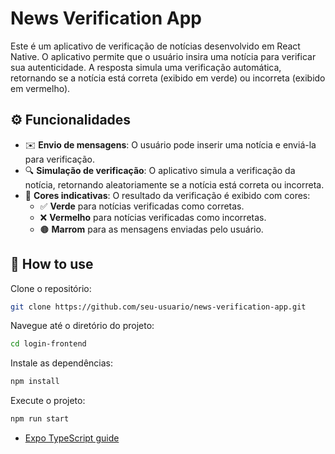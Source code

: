 # News Verification App

<p>
  Este é um aplicativo de verificação de notícias desenvolvido em React Native. O aplicativo permite que o usuário insira uma notícia para verificar sua autenticidade. A resposta simula uma verificação automática, retornando se a notícia está correta (exibido em verde) ou incorreta (exibido em vermelho).

## ⚙️ Funcionalidades

- ✉️ **Envio de mensagens**: O usuário pode inserir uma notícia e enviá-la para verificação.
- 🔍 **Simulação de verificação**: O aplicativo simula a verificação da notícia, retornando aleatoriamente se a notícia está correta ou incorreta.
- 🎨 **Cores indicativas**: O resultado da verificação é exibido com cores:
  - ✅ **Verde** para notícias verificadas como corretas.
  - ❌ **Vermelho** para notícias verificadas como incorretas.
  - 🟤 **Marrom** para as mensagens enviadas pelo usuário.

## 🚀 How to use

Clone o repositório:
```sh
git clone https://github.com/seu-usuario/news-verification-app.git
```

Navegue até o diretório do projeto:
```sh
cd login-frontend
```

Instale as dependências:
```sh
npm install
```

Execute o projeto:
```sh
npm run start
```


- [Expo TypeScript guide](https://docs.expo.dev/versions/latest/guides/typescript/)
